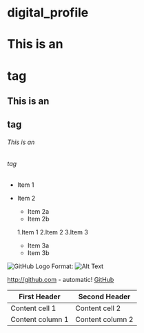 # digital_profile
# This is an <h1> tag
## This is an <h2> tag
###### This is an <h6> tag
 
* Item 1
* Item 2
  * Item 2a
   * Item 2b
   
   1.Item 1
   2.Item 2
   3.Item 3
    * Item 3a
    * Item 3b
    
![GitHub Logo](/images/logo.png)
Format: ![Alt Text](url)

http://github.com - automatic!
[GitHub](http://github.com)

First Header | Second Header
------------ | -------------
Content cell 1 | Content cell 2
Content column 1 | Content column 2

